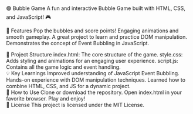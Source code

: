 🟢 Bubble Game
A fun and interactive Bubble Game built with HTML, CSS, and JavaScript! 🎮

🚀 Features
Pop the bubbles and score points!
Engaging animations and smooth gameplay.
A great project to learn and practice DOM manipulation.
Demonstrates the concept of Event Bubbling in JavaScript.
<br>

📂 Project Structure
index.html: The core structure of the game.
style.css: Adds styling and animations for an engaging user experience.
script.js: Contains all the game logic and event handling.
<br>
💡 Key Learnings
Improved understanding of JavaScript Event Bubbling.
Hands-on experience with DOM manipulation techniques.
Learned how to combine HTML, CSS, and JS for a dynamic project.
<br>
🔧 How to Use
Clone or download the repository.
Open index.html in your favorite browser.
Play and enjoy!
<br>
📜 License
This project is licensed under the MIT License.
